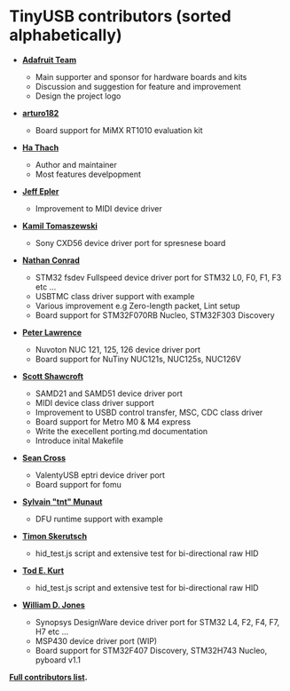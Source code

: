# TinyUSB contributors (sorted alphabetically)

* **[Adafruit Team](https://github.com/adafruit)**
  * Main supporter and sponsor for hardware boards and kits
  * Discussion and suggestion for feature and improvement
  * Design the project logo

* **[arturo182](https://github.com/arturo182)**
  * Board support for MiMX RT1010 evaluation kit

* **[Ha Thach](https://github.com/hathach)**
  * Author and maintainer
  * Most features develpopment

* **[Jeff Epler](https://github.com/jepler)**
  * Improvement to MIDI device driver

* **[Kamil Tomaszewski](https://github.com/kamtom480)**
  * Sony CXD56 device driver port for spresnese board

* **[Nathan Conrad](https://github.com/pigrew)**
  * STM32 fsdev Fullspeed device driver port for STM32 L0, F0, F1, F3 etc ...
  * USBTMC class driver support with example
  * Various improvement e.g Zero-length packet, Lint setup 
  * Board support for STM32F070RB Nucleo, STM32F303 Discovery

* **[Peter Lawrence](https://github.com/majbthrd)**
  * Nuvoton NUC 121, 125, 126 device driver port
  * Board support for NuTiny NUC121s, NUC125s, NUC126V
  
* **[Scott Shawcroft](https://github.com/tannewt)**
  * SAMD21 and SAMD51 device driver port
  * MIDI device class driver support
  * Improvement to USBD control transfer, MSC, CDC class driver
  * Board support for Metro M0 & M4 express
  * Write the execellent porting.md documentation
  * Introduce inital Makefile

* **[Sean Cross](https://github.com/xobs)**
  * ValentyUSB eptri device driver port
  * Board support for fomu 

* **[Sylvain "tnt" Munaut](https://github.com/smunaut)**
  * DFU runtime support with example

* **[Timon Skerutsch](https://github.com/PTS93)**
  * hid_test.js script and extensive test for bi-directional raw HID

* **[Tod E. Kurt](https://github.com/todbot)**
  * hid_test.js script and extensive test for bi-directional raw HID
  
* **[William D. Jones](https://github.com/cr1901)**
  * Synopsys DesignWare device driver port for STM32 L4, F2, F4, F7, H7 etc ...
  * MSP430 device driver port (WIP)
  * Board support for STM32F407 Discovery, STM32H743 Nucleo, pyboard v1.1


**[Full contributors list](https://github.com/hathach/tinyusb/contributors).**
